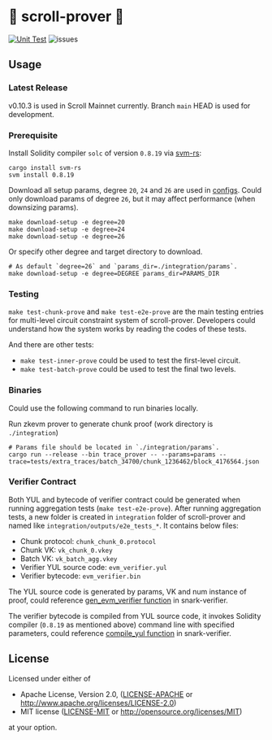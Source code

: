 # 📜 scroll-prover 📜
[![Unit Test](https://github.com/scroll-tech/scroll-prover/actions/workflows/unit_test.yml/badge.svg)](https://github.com/scroll-tech/scroll-prover/actions/workflows/unit_test.yml)
![issues](https://img.shields.io/github/issues/scroll-tech/scroll-prover)

## Usage

### Latest Release

v0.10.3 is used in Scroll Mainnet currently. Branch `main` HEAD is used for development.

### Prerequisite

Install Solidity compiler `solc` of version `0.8.19` via [svm-rs](https://github.com/alloy-rs/svm-rs):
```shell
cargo install svm-rs
svm install 0.8.19
```

Download all setup params, degree `20`, `24` and `26` are used in [configs](https://github.com/scroll-tech/scroll-prover/tree/main/integration/configs).
Could only download params of degree `26`, but it may affect performance (when downsizing params).
```shell
make download-setup -e degree=20
make download-setup -e degree=24
make download-setup -e degree=26
```
Or specify other degree and target directory to download.
```shell
# As default `degree=26` and `params_dir=./integration/params`.
make download-setup -e degree=DEGREE params_dir=PARAMS_DIR
```

### Testing

`make test-chunk-prove` and `make test-e2e-prove` are the main testing entries for multi-level circuit constraint system of scroll-prover. Developers could understand how the system works by reading the codes of these tests.

And there are other tests:
- `make test-inner-prove` could be used to test the first-level circuit.
- `make test-batch-prove` could be used to test the final two levels.

### Binaries

Could use the following command to run binaries locally.

Run zkevm prover to generate chunk proof (work directory is `./integration`)
```shell
# Params file should be located in `./integration/params`.
cargo run --release --bin trace_prover -- --params=params --trace=tests/extra_traces/batch_34700/chunk_1236462/block_4176564.json
```

### Verifier Contract

Both YUL and bytecode of verifier contract could be generated when running aggregation tests (`make test-e2e-prove`). After running aggregation tests, a new folder is created in `integration` folder of scroll-prover and named like `integration/outputs/e2e_tests_*`. It contains below files:

- Chunk protocol: `chunk_chunk_0.protocol`
- Chunk VK: `vk_chunk_0.vkey`
- Batch VK: `vk_batch_agg.vkey`
- Verifier YUL source code: `evm_verifier.yul`
- Verifier bytecode: `evm_verifier.bin`

The YUL source code is generated by params, VK and num instance of proof, could reference [gen_evm_verifier function](https://github.com/scroll-tech/snark-verifier/blob/develop/snark-verifier-sdk/src/evm_api.rs#L121) in snark-verifier.

The verifier bytecode is compiled from YUL source code, it invokes Solidity compiler (`0.8.19` as mentioned above) command line with specified parameters, could reference [compile_yul function](https://github.com/scroll-tech/snark-verifier/blob/develop/snark-verifier/src/loader/evm/util.rs#L107) in snark-verifier.

## License

Licensed under either of

- Apache License, Version 2.0, ([LICENSE-APACHE](LICENSE-APACHE) or http://www.apache.org/licenses/LICENSE-2.0)
- MIT license ([LICENSE-MIT](LICENSE-MIT) or http://opensource.org/licenses/MIT)

at your option.
